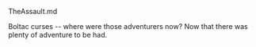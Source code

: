 TheAssault.md

Boltac curses -- where were those adventurers now? Now that there was plenty of adventure to be had. 


